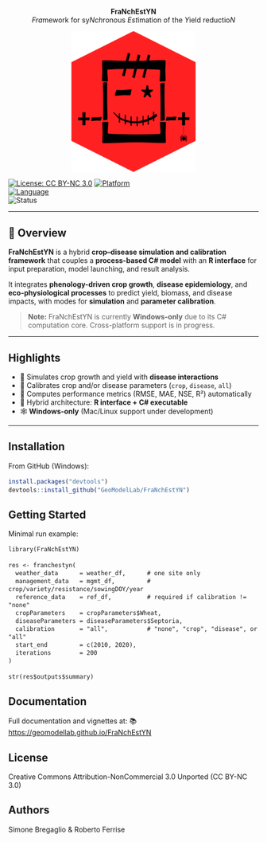 <div align="center">



**FraNchEstYN**  
*Fra*mework for sy*Nch*ronous *Est*imation of the *Y*ield reductio*N*

<img src="man/figures/logo.png" alt="FraNchEstYN logo" width="250" align="top"/>

</div>	  

[![License: CC BY-NC 3.0](https://img.shields.io/badge/License-CC%20BY--NC%203.0-lightgrey.svg)](https://creativecommons.org/licenses/by-nc/3.0/)
[![Platform](https://img.shields.io/badge/platform-Windows--only-blue)](https://microsoft.com)  
[![Language](https://img.shields.io/badge/language-R%20%7C%20C%23-purple)](https://cran.r-project.org/)  
![Status](https://img.shields.io/badge/status-active-brightgreen)

---

## 📖 Overview
**FraNchEstYN** is a hybrid **crop–disease simulation and calibration framework** that couples a **process-based C# model** with an **R interface** for input preparation, model launching, and result analysis.

It integrates **phenology-driven crop growth**, **disease epidemiology**, and **eco-physiological processes** to predict yield, biomass, and disease impacts, with modes for **simulation** and **parameter calibration**.

> **Note:** FraNchEstYN is currently **Windows-only** due to its C# computation core. Cross-platform support is in progress.

---

## Highlights

- 🧟 Simulates crop growth and yield with **disease interactions**
- 🦠 Calibrates crop and/or disease parameters (`crop`, `disease`, `all`)
- 🦇 Computes performance metrics (RMSE, MAE, NSE, R²) automatically
- 👹 Hybrid architecture: **R interface + C# executable**
- 🕸 **Windows-only** (Mac/Linux support under development)

---

## Installation

From GitHub (Windows):

```r
install.packages("devtools")
devtools::install_github("GeoModelLab/FraNchEstYN")
```

## Getting Started

Minimal run example:
```
library(FraNchEstYN)

res <- franchestyn(
  weather_data      = weather_df,      # one site only
  management_data   = mgmt_df,         # crop/variety/resistance/sowingDOY/year
  reference_data    = ref_df,          # required if calibration != "none"
  cropParameters    = cropParameters$Wheat,
  diseaseParameters = diseaseParameters$Septoria,
  calibration       = "all",           # "none", "crop", "disease", or "all"
  start_end         = c(2010, 2020),
  iterations        = 200
)

str(res$outputs$summary)

```

## Documentation
Full documentation and vignettes at:
📚 https://geomodellab.github.io/FraNchEstYN

## License
Creative Commons Attribution-NonCommercial 3.0 Unported (CC BY-NC 3.0)

## Authors
Simone Bregaglio & Roberto Ferrise
